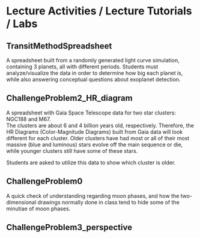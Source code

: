 # Lecture Activities / Lecture Tutorials / Labs

## TransitMethodSpreadsheet

A spreadsheet built from a randomly generated light curve simulation, containing 3
planets, all with different periods.  Students must analyze/visualize the data
in order to determine how big each planet is, while also answering conceptual
questions about exoplanet detection. 


## ChallengeProblem2_HR_diagram

A spreadsheet with Gaia Space Telescope data for two star clusters: NGC188 and M67.  
The clusters are about 6 and 4 billion years old, respectively.  Therefore, the
HR Diagrams (Color-Magnitude Diagrams) built from Gaia data will look different
for each cluster.  Older clusters have had most or all of their most massive 
(blue and luminous) stars evolve off the main sequence or die, while younger
clusters still have some of these stars.  

Students are asked to utilize this data to show which cluster is older.


## ChallengeProblem0

A quick check of understanding regarding moon phases, and how the two-dimensional 
drawings normally done in class tend to hide some of the minutiae of moon phases.


## ChallengeProblem3_perspective


